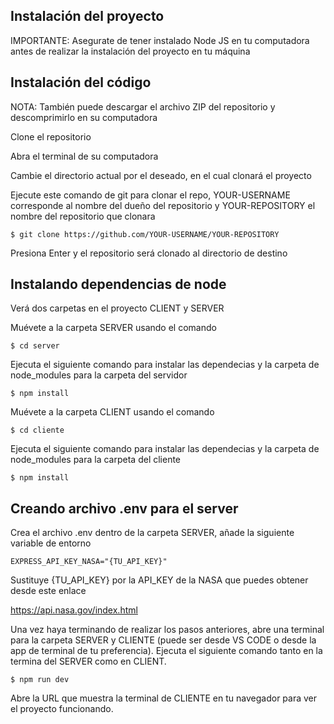 ## Instalación del proyecto

IMPORTANTE: Asegurate de tener instalado Node JS en tu computadora antes de realizar la instalación del proyecto en tu máquina

## Instalación del código

NOTA: También puede descargar el archivo ZIP del repositorio y descomprimirlo en su computadora 

Clone el repositorio

Abra el terminal de su computadora 

Cambie el directorio actual por el deseado, en el cual clonará el proyecto

Ejecute este comando de git para clonar el repo, YOUR-USERNAME corresponde al nombre del dueño del repositorio 
y YOUR-REPOSITORY el nombre del repositorio que clonara

    $ git clone https://github.com/YOUR-USERNAME/YOUR-REPOSITORY
    
Presiona Enter y el repositorio será clonado al directorio de destino

## Instalando dependencias de node

Verá dos carpetas en el proyecto CLIENT y SERVER

Muévete a la carpeta SERVER usando el comando

    $ cd server

Ejecuta el siguiente comando para instalar las dependecias y la carpeta de node_modules para la carpeta del servidor

    $ npm install
    
Muévete a la carpeta CLIENT usando el comando

    $ cd cliente
    
Ejecuta el siguiente comando para instalar las dependecias y la carpeta de node_modules para la carpeta del cliente

    $ npm install   
   
## Creando archivo .env para el server

Crea el archivo .env dentro de la carpeta SERVER, añade la siguiente variable de entorno

    EXPRESS_API_KEY_NASA="{TU_API_KEY}"
  
Sustituye {TU_API_KEY} por la API_KEY de la NASA que puedes obtener desde este enlace

  https://api.nasa.gov/index.html

Una vez haya terminando de realizar los pasos anteriores, abre una terminal para la carpeta SERVER y CLIENTE (puede ser desde VS CODE o desde la app de terminal
de tu preferencia). Ejecuta el siguiente comando tanto en la termina del SERVER como en CLIENT. 

    $ npm run dev

Abre la URL que muestra la terminal de CLIENTE en tu navegador para ver el proyecto funcionando.
